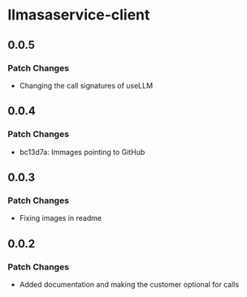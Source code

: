 # llmasaservice-client

## 0.0.5

### Patch Changes

- Changing the call signatures of useLLM

## 0.0.4

### Patch Changes

- bc13d7a: Immages pointing to GitHub

## 0.0.3

### Patch Changes

- Fixing images in readme

## 0.0.2

### Patch Changes

- Added documentation and making the customer optional for calls
